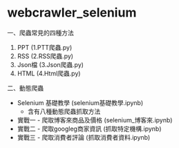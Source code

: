 # webcrawler_selenium

一、爬蟲常見的四種方法
 1. PPT (1.PTT爬蟲.py)
 2. RSS (2.RSS爬蟲.py)
 3. Json檔 (3.Json爬蟲.py)
 4. HTML (4.Html爬蟲.py)

二、動態爬蟲
- Selenium 基礎教學 (selenium基礎教學.ipynb)
  - 含有八種動態爬蟲抓取方法
- 實戰一 - 爬取博客來商品及價格 (selenium_博客來.ipynb)
- 實戰二 - 爬取googleg商家資訊 (抓取特定機構.ipynb)
- 實戰三 - 爬取消費者評論 (抓取消費者資料.ipynb)
